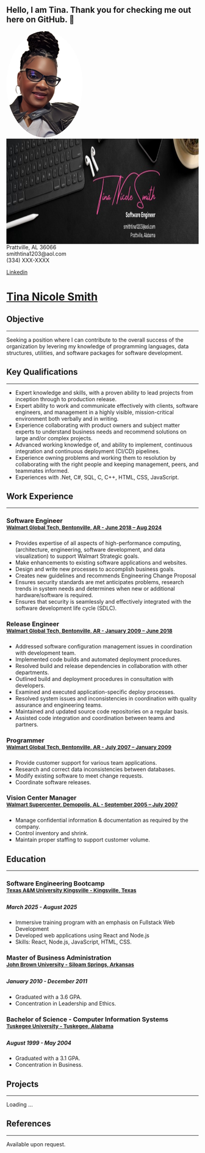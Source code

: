 ## Hello, I am Tina. Thank you for checking me out here on GitHub.  👋

<!--
**mstina03/mstina03** is a ✨ _special_ ✨ repository because its `README.md` (this file) appears on your GitHub profile.

Here are some ideas to get you started:

- 🔭 I’m currently working on ...
- 🌱 I’m currently learning ...
- 👯 I’m looking to collaborate on ...
- 🤔 I’m looking for help with ...
- 💬 Ask me about ...
- 📫 How to reach me: ...
- 😄 Pronouns: ...
- ⚡ Fun fact: ...
-->


<div>
 <img src="https://github.com/mstina03/mstina03/blob/main/IMG_3873.jpeg" alt="Avatar" style="width:200px; overflow:hidden; border-radius:50%;"  />
 <img src="https://github.com/mstina03/mstina03/blob/main/Banner.jpg" style="float:right; width:625px; height:275px;"  />
</div>

<span> 
 Prattville, AL 36066 <br> smithtina1203@aol.com <br> (334) XXX-XXXX <br> 
</span>
 
 [Linkedin](https://www.linkedin.com/in/smithtina1203)


# [Tina Nicole Smith](https://mstina03.github.io./#about)
## Objective
___
Seeking a position where I can contribute to the overall success of the organization by levering my knowledge of programming languages, data structures, utilities, and software packages for software development. 

## Key Qualifications		
___
*	Expert knowledge and skills, with a proven ability to lead projects from inception through to production release.
*	Expert ability to work and communicate effectively with clients, software engineers, and management in a highly visible, mission-critical environment both verbally and in writing.
*	Experience collaborating with product owners and subject matter experts to understand business needs and recommend solutions on large and/or complex projects.
*	Advanced working knowledge of, and ability to implement, continuous integration and continuous deployment (CI/CD) pipelines.
*	Experience owning problems and working them to resolution by collaborating with the right people and keeping management, peers, and teammates informed.
*	Experiences with .Net, C#, SQL, C, C++, HTML, CSS, JavaScript.

## Work Experience
___
### Software Engineer <br> <sup> [Walmart Global Tech, Bentonville, AR - June 2018 – Aug 2024](https://tech.walmart.com/content/walmart-global-tech/en_us.html)	</sup>							

*	Provides expertise of all aspects of high-performance computing, (architecture, engineering, software development, and data visualization) to support Walmart Strategic goals.
*	Make enhancements to existing software applications and websites.
*	Design and write new processes to accomplish business goals.
*	Creates new guidelines and recommends Engineering Change Proposal
*	Ensures security standards are met anticipates problems, research trends in system needs and determines when new or additional hardware/software is required.
*	Ensures that security is seamlessly and effectively integrated with the software development life cycle (SDLC).

### Release Engineer <br> <sup> [Walmart Global Tech, Bentonville, AR - January 2009 – June 2018](https://tech.walmart.com/content/walmart-global-tech/en_us.html) </sup> 							  
*	Addressed software configuration management issues in coordination with development team.
*	Implemented code builds and automated deployment procedures.
*	Resolved build and release dependencies in collaboration with other departments.
*	Outlined build and deployment procedures in consultation with developers.
*	Examined and executed application-specific deploy processes.
*	Resolved system issues and inconsistencies in coordination with quality assurance and engineering teams. 
*	Maintained and updated source code repositories on a regular basis. 
*	Assisted code integration and coordination between teams and partners. 

### Programmer <br> <sup> [Walmart Global Tech, Bentonville, AR - July 2007 – January 2009](https://tech.walmart.com/content/walmart-global-tech/en_us.html)</sup>						    
*	Provide customer support for various team applications.
*	Research and correct data inconsistencies between databases.
*	Modify existing software to meet change requests.
*	Coordinate software releases. 

### Vision Center Manager <br> <sup> [Walmart Supercenter, Demopolis, AL - September 2005 – July 2007](https://www.walmart.com/store/731-demopolis-al) </sup> 					              
*	Manage confidential information & documentation as required by the company.
*	Control inventory and shrink.
*	Maintain proper staffing to support customer volume.

## Education
___

### Software Engineering Bootcamp <br> <sup> [Texas A&M University Kingsville - Kingsville, Texas](https://www.quickstart.com/bootcamp/software-engineering/) </sup> 
##### March 2025 - August 2025
* Immersive training program with an emphasis on Fullstack Web Development
* Developed web applications using React and Node.js
* Skills: React, Node.js, JavaScript, HTML, CSS.

### Master of Business Administration <br> <sup> [John Brown University - Siloam Springs, Arkansas](https://www.jbu.edu)</sup> 
##### January  2010 - December  2011
*	Graduated with a 3.6 GPA.
*	Concentration in Leadership and Ethics.
  
### Bachelor of Science - Computer Information Systems <br> <sup> [Tuskegee University - Tuskegee, Alabama](http://www.tuskegee.edu)</sup> <sup> 
##### August 1999 - May 2004
*	Graduated with a 3.1 GPA.
*	Concentration in Business.


## Projects 
___
Loading ...

## References
___
Available upon request.
